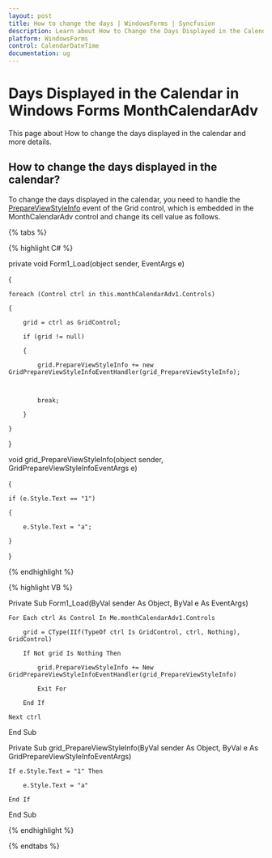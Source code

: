 ```yaml
---
layout: post
title: How to change the days | WindowsForms | Syncfusion
description: Learn about How to Change the Days Displayed in the Calendar support in Syncfusion Windows Forms MonthCalendarAdv(Classic) control and more details.
platform: WindowsForms
control: CalendarDateTime
documentation: ug
---
```

# Days Displayed in the Calendar in Windows Forms MonthCalendarAdv

This page about How to change the days displayed in the calendar and more details.

## How to change the days displayed in the calendar?

To change the days displayed in the calendar, you need to handle the [PrepareViewStyleInfo](https://help.syncfusion.com/cr/windowsforms/Syncfusion.Windows.Forms.Grid.GridControlBase.html) event of the Grid control, which is embedded in the MonthCalendarAdv control and change its cell value as follows.


{% tabs %}

{% highlight C# %}


private void Form1_Load(object sender, EventArgs e)

{

    foreach (Control ctrl in this.monthCalendarAdv1.Controls)

    {

        grid = ctrl as GridControl;

        if (grid != null)

        {

            grid.PrepareViewStyleInfo += new GridPrepareViewStyleInfoEventHandler(grid_PrepareViewStyleInfo);



            break;

        }

    }

}



void grid_PrepareViewStyleInfo(object sender, GridPrepareViewStyleInfoEventArgs e)

{

    if (e.Style.Text == "1")

    {

        e.Style.Text = "a";

    }

}



{% endhighlight %}

{% highlight VB %}



Private Sub Form1_Load(ByVal sender As Object, ByVal e As EventArgs)

    For Each ctrl As Control In Me.monthCalendarAdv1.Controls

        grid = CType(IIf(TypeOf ctrl Is GridControl, ctrl, Nothing), GridControl)

        If Not grid Is Nothing Then

            grid.PrepareViewStyleInfo += New GridPrepareViewStyleInfoEventHandler(grid_PrepareViewStyleInfo)

            Exit For

        End If

    Next ctrl

End Sub



Private Sub grid_PrepareViewStyleInfo(ByVal sender As Object, ByVal e As GridPrepareViewStyleInfoEventArgs)

    If e.Style.Text = "1" Then

        e.Style.Text = "a"

    End If

End Sub

{% endhighlight %}

{% endtabs %}
